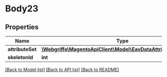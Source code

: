 # Body23

## Properties
Name | Type | Description | Notes
------------ | ------------- | ------------- | -------------
**attributeSet** | [**\Webgriffe\MagentoApiClient\Model\EavDataAttributeSetInterface**](EavDataAttributeSetInterface.md) |  | 
**skeletonId** | **int** |  | 

[[Back to Model list]](../README.md#documentation-for-models) [[Back to API list]](../README.md#documentation-for-api-endpoints) [[Back to README]](../README.md)


